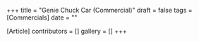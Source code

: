 +++
title = "Genie Chuck Car (Commercial)"
draft = false
tags = [Commercials]
date = ""

[Article]
contributors = []
gallery = []
+++
